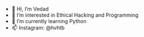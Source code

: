 - 👋 Hi, I’m Vedad
- 👀 I’m interested in Ethical Hacking and Programming
- 🌱 I’m currently learning Python
- 📫 Instagram: @hvhtb

<!---
hvhtb/hvhtb is a ✨ special ✨ repository because its `README.md` (this file) appears on your GitHub profile.
You can click the Preview link to take a look at your changes.
--->
